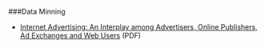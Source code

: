 ###Data Minning
* [Internet Advertising: An Interplay among Advertisers, Online Publishers, Ad Exchanges and Web Users](http://arxiv.org/pdf/1206.1754v2.pdf) (PDF)
